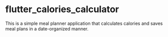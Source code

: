 # flutter_calories_calculator

This is a simple meal planner application that calculates calories and saves meal plans in a date-organized manner.
